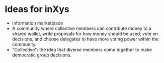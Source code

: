 # Ideas for inXys

- Information marketplace
- A community where collective members can contribute money to a shared wallet, write proposals for how money should be used, vote on decisions, and choose delegates to have more voting power within the community.
- "Collective": the idea that diverse members come together to make democratic group decisions.
